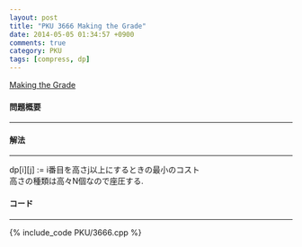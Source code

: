 ```yaml
---
layout: post
title: "PKU 3666 Making the Grade"
date: 2014-05-05 01:34:57 +0900
comments: true
category: PKU
tags: [compress, dp]
---
```


[Making the Grade](http://poj.org/problem?id=3666)

#### 問題概要

****

#### 解法

****

dp[i][j] := i番目を高さj以上にするときの最小のコスト  
高さの種類は高々N個なので座圧する.

#### コード

****

{% include_code PKU/3666.cpp %}

